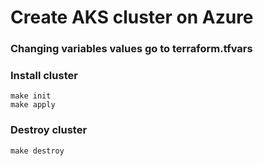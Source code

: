 # Create AKS cluster on Azure

### Changing variables values go to terraform.tfvars
### Install cluster
```
make init
make apply

```

### Destroy cluster
```
make destroy
```
